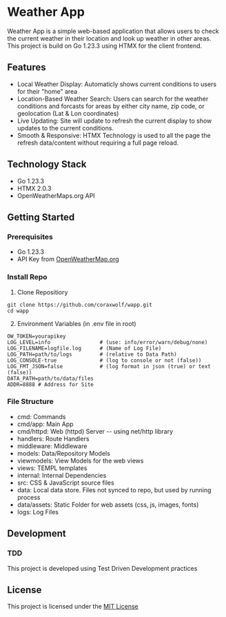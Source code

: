 # Weather App

Weather App is a simple web-based application that allows users to check the current weather in their location and look up weather in other areas. This project is build on Go 1.23.3 using HTMX for the client frontend.

## Features
* Local Weather Display: Automaticly shows current conditions to users for their "home" area
* Location-Based Weather Search: Users can search for the weather conditions and forcasts for areas by either city name, zip code, or geolocation (Lat & Lon coordinates)
* Live Updating: Site will update to refresh the current display to show updates to the current conditions.
* Smooth & Responsive: HTMX Technology is used to all the page the refresh data/content without requiring a full page reload.

## Technology Stack
* Go 1.23.3
* HTMX 2.0.3
* OpenWeatherMaps.org API

## Getting Started
### Prerequisites
* Go 1.23.3
* API Key from [OpenWeatherMap.org](https://home.openweathermap.org)

### Install Repo
1. Clone Repositiory
```
git clone https://github.com/coraxwolf/wapp.git
cd wapp
```

2. Environment Variables (in .env file in root)
```
OW_TOKEN=yourapikey
LOG_LEVEL=info                # (use: info/error/warn/debug/none)
LOG_FILENAME=logfile.log      # (Name of Log File)
LOG_PATH=path/to/logs         # (relative to Data Path)
LOG_CONSOLE-true              # (log to console or not (false))
LOG_FMT_JSON=false            # (log format in json (true) or text (false))
DATA_PATH=path/to/data/files
ADDR=8888 # Address for Site
```

### File Structure
* cmd: Commands
* cmd/app: Main App
* cmd/httpd: Web (httpd) Server -- using net/http library
* handlers: Route Handlers
* middleware: Middleware
* models: Data/Repository Models
* viewmodels: View Models for the web views
* views: TEMPL templates
* internal: Internal Dependencies
* src: CSS & JavaScript source files
* data: Local data store. Files not synced to repo, but used by running process
* data/assets: Static Folder for web assets (css, js, images, fonts)
* logs: Log Files

## Development
### TDD
This project is developed using Test Driven Development practices

## License
This project is licensed under the [MIT License](LICENSE.md)